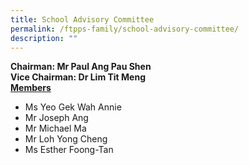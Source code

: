 ```yaml
---
title: School Advisory Committee
permalink: /ftpps-family/school-advisory-committee/
description: ""
---
```

**Chairman: Mr Paul Ang Pau Shen**
<br>
**Vice Chairman: Dr Lim Tit Meng**
<br>
<b><u>Members</u></b>
* Ms Yeo Gek Wah Annie
* Mr Joseph Ang
* Mr Michael Ma
* Mr Loh Yong Cheng
* Ms Esther Foong-Tan